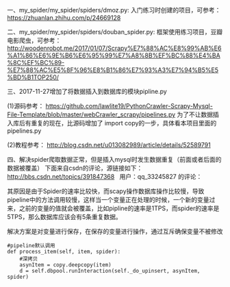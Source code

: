 一、my_spider/my_spider/spiders/dmoz.py: 入门练习时创建的项目，可参考：https://zhuanlan.zhihu.com/p/24669128

二、my_spider/my_spider/spiders/douban_spider.py: 框架使用练习项目，豆瓣电影爬虫，可参考：http://woodenrobot.me/2017/01/07/Scrapy%E7%88%AC%E8%99%AB%E6%A1%86%E6%9E%B6%E6%95%99%E7%A8%8B%EF%BC%88%E4%BA%8C%EF%BC%89-%E7%88%AC%E5%8F%96%E8%B1%86%E7%93%A3%E7%94%B5%E5%BD%B1TOP250/

三、2017-11-27增加了将数据插入到数据库的模块pipline.py

(1)源码参考：
https://github.com/lawlite19/PythonCrawler-Scrapy-Mysql-File-Template/blob/master/webCrawler_scrapy/pipelines.py  为了不让数据插入库后有重复的现在，比源码增加了 import copy的一步，具体看本项目里面的pipelines.py

(2)教程参考：
http://blog.csdn.net/u013082989/article/details/52589791

四、解决spider爬取数据正常，但是插入mysql时发生数据重复（前面或者后面的数据被覆盖）
下面来自csdn的评论，源链接如下：http://bbs.csdn.net/topics/391847368   用户：qq_33245827 的评论：

其原因是由于Spider的速率比较快，而scapy操作数据库操作比较慢，导致pipeline中的方法调用较慢，这样当一个变量正在处理的时候，一个新的变量过来，之前的变量的值就会被覆盖，比如pipline的速率是1TPS，而spider的速率是5TPS，那么数据库应该会有5条重复数据。

解决方案是对变量进行保存，在保存的变量进行操作，通过互斥确保变量不被修改
     
    #pipeline默认调用
    def process_item(self, item, spider):
        #深拷贝      
        asynItem = copy.deepcopy(item)      
        d = self.dbpool.runInteraction(self._do_upinsert, asynItem, spider)
